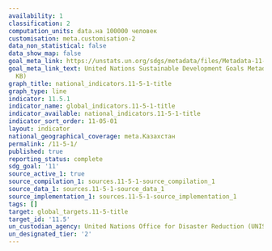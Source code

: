 ```yaml
---
availability: 1
classification: 2
computation_units: data.на 100000 человек
customisation: meta.customisation-2
data_non_statistical: false
data_show_map: false
goal_meta_link: https://unstats.un.org/sdgs/metadata/files/Metadata-11-05-01.pdf
goal_meta_link_text: United Nations Sustainable Development Goals Metadata (PDF 224
  KB)
graph_title: national_indicators.11-5-1-title
graph_type: line
indicator: 11.5.1
indicator_name: global_indicators.11-5-1-title
indicator_available: national_indicators.11-5-1-title
indicator_sort_order: 11-05-01
layout: indicator
national_geographical_coverage: meta.Казахстан
permalink: /11-5-1/
published: true
reporting_status: complete
sdg_goal: '11'
source_active_1: true
source_compilation_1: sources.11-5-1-source_compilation_1
source_data_1: sources.11-5-1-source_data_1
source_implementation_1: sources.11-5-1-source_implementation_1
tags: []
target: global_targets.11-5-title
target_id: '11.5'
un_custodian_agency: United Nations Office for Disaster Reduction (UNISDR)
un_designated_tier: '2'
---
```

